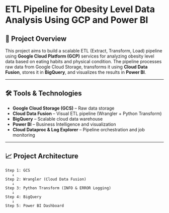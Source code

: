 # ETL Pipeline for Obesity Level Data Analysis Using GCP and Power BI

## 📌 Project Overview
This project aims to build a scalable ETL (Extract, Transform, Load) pipeline using **Google Cloud Platform (GCP)** services for analyzing obesity level data based on eating habits and physical condition. The pipeline processes raw data from Google Cloud Storage, transforms it using **Cloud Data Fusion**, stores it in **BigQuery**, and visualizes the results in **Power BI**.

---

## 🛠️ Tools & Technologies

- **Google Cloud Storage (GCS)** – Raw data storage
- **Cloud Data Fusion** – Visual ETL pipeline (Wrangler + Python Transform)
- **BigQuery** – Scalable cloud data warehouse
- **Power BI** – Business Intelligence and visualization
- **Cloud Dataproc & Log Explorer** – Pipeline orchestration and job monitoring

---

## 📈 Project Architecture

```text
Step 1: GCS 
   ↓
Step 2: Wrangler (Cloud Data Fusion)
   ↓
Step 3: Python Transform (INFO & ERROR Logging)
   ↓
Step 4: BigQuery
   ↓
Step 5: Power BI Dashboard
